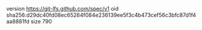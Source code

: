 version https://git-lfs.github.com/spec/v1
oid sha256:d29dc40fd08ec65264f084e236139ee5f3c4b473cef56c3bfc87d1f4aa8881fd
size 790
